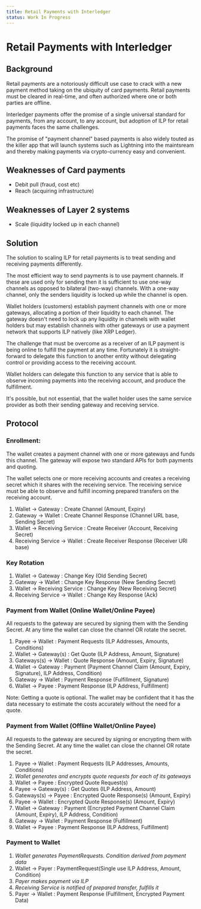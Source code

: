 ```yaml
---
title: Retail Payments with Interledger
status: Work In Progress
---
```


# Retail Payments with Interledger

## Background

Retail payments are a notoriously difficult use case to crack with a new payment method taking on the ubiquity of card payments. Retail payments must be cleared in real-time, and often authorized where one or both parties are offline.

Interledger payments offer the promise of a single universal standard for payments, from any account, to any account, but adoption of ILP for retail payments faces the same challenges.

The promise of "payment channel" based payments is also widely touted as the killer app that will launch systems such as Lightning into the maintsream and thereby making payments via crypto-currency easy and convenient.

## Weaknesses of Card payments

- Debit pull (fraud, cost etc)
- Reach (acquiring infrastructure)

## Weaknesses of Layer 2 systems

- Scale (liquidity locked up in each channel)

## Solution

The solution to scaling ILP for retail payments is to treat sending and receiving payments differently.

The most efficient way to send payments is to use payment channels. If these are used only for sending then it is sufficient to use one-way channels as opposed to bilateral (two-way) channels. With a one-way channel, only the senders liquidity is locked up while the channel is open. 

Wallet holders (customers) establish payment channels with one or more gateways, allocating a portion of their liquidity to each channel. The gateway doesn't need to lock up any liquidity in channels with wallet holders but may establish channels with other gateways or use a payment network that supports ILP natively (like XRP Ledger).

The challenge that must be overcome as a receiver of an ILP payment is being online to fulfill the payment at any time. Fortunately it is straight-forward to delegate this function to another entity without delegating control or providing access to the receiving account.

Wallet holders can delegate this function to any service that is able to observe incoming payments into the receiving account, and produce the fulfillment.

It's possible, but not essential, that the wallet holder uses the same service provider as both their sending gateway and receiving service.

## Protocol

### Enrollment:

The wallet creates a payment channel with one or more gateways and funds this channel. The gateway will expose two standard APIs for both payments and quoting.

The wallet selects one or more receiving accounts and creates a receiving secret which it shares with the receiving service. The receiving service must be able to observe and fulfill incoming prepared transfers on the receiving account.

1. Wallet -> Gateway : Create Channel (Amount, Expiry)
1. Gateway -> Wallet : Create Channel Response (Channel URL base, Sending Secret)
1. Wallet -> Receiving Service : Create Receiver (Account, Receiving Secret)
1. Receiving Service -> Wallet : Create Receiver Response (Receiver URl base)


### Key Rotation

1. Wallet -> Gateway : Change Key (Old Sending Secret)
1. Gateway -> Wallet : Change Key Response (New Sending Secret)
1. Wallet -> Receiving Service : Change Key (New Receiving Secret)
1. Receiving Service -> Wallet : Change Key Response (Ack)


### Payment from Wallet (Online Wallet/Online Payee)

All requests to the gateway are secured by signing them with the Sending Secret. At any time the wallet can close the channel OR rotate the secret.

1. Payee -> Wallet : Payment Requests (ILP Addresses, Amounts, Conditions)
1. Wallet -> Gateway(s) : Get Quote (ILP Address, Amount, Signature)
1. Gateways(s) -> Wallet : Quote Response (Amount, Expiry, Signature)
1. Wallet -> Gateway : Payment (Payment Channel Claim (Amount, Expiry, Signature), ILP Address, Condition)
1. Gateway -> Wallet : Payment Response (Fulfillment, Signature)
1. Wallet -> Payee : Payment Response (ILP Address, Fulfillment)

Note: Getting a quote is optional. The wallet may be confident that it has the data necessary to estimate the costs accurately without the need for a quote.

### Payment from Wallet (Offline Wallet/Online Payee)

All requests to the gateway are secured by signing or encrypting them with the Sending Secret. At any time the wallet can close the channel OR rotate the secret.

1. Payee -> Wallet : Payment Requests (ILP Addresses, Amounts, Conditions)
1. _Wallet generates and encrypts quote requests for each of its gateways_
1. Wallet -> Payee : Encrypted Quote Request(s)
1. Payee -> Gateway(s) : Get Quotes (ILP Address, Amount)
1. Gateways(s) -> Payee : Encrypted Quote Response(s) (Amount, Expiry)
1. Payee -> Wallet : Encrypted Quote Response(s) (Amount, Expiry)
1. Wallet -> Gateway : Payment (Encrypted Payment Channel Claim (Amount, Expiry), ILP Address, Condition)
1. Gateway -> Wallet : Payment Response (Fulfillment)
1. Wallet -> Payee : Payment Response (ILP Address, Fulfillment)


### Payment to Wallet

1. _Wallet generates PaymentRequests. Condition derived from payment data_
1. Wallet -> Payer : PaymentRequest(Single use ILP Address, Amount, Condition)
1. _Payer makes payment via ILP_
1. _Receiving Service is notified of prepared transfer, fulfills it_
1. Payer -> Wallet : Payment Response (Fulfillment, Encrypted Payment Data) 